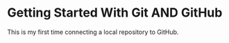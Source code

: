# Getting Started With Git AND GitHub

This is my first time connecting a local repository to GitHub. 